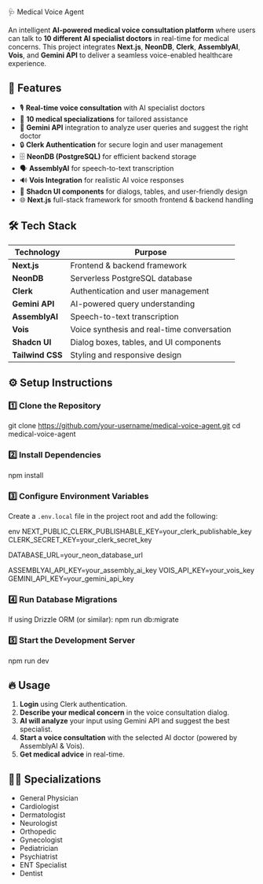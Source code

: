 🩺 Medical Voice Agent

An intelligent **AI-powered medical voice consultation platform** where users can talk to **10 different AI specialist doctors** in real-time for medical concerns. This project integrates **Next.js**, **NeonDB**, **Clerk**, **AssemblyAI**, **Vois**, and **Gemini API** to deliver a seamless voice-enabled healthcare experience.

## 🚀 Features

* 🎙 **Real-time voice consultation** with AI specialist doctors
* 🏥 **10 medical specializations** for tailored assistance
* 🧠 **Gemini API** integration to analyze user queries and suggest the right doctor
* 🔒 **Clerk Authentication** for secure login and user management
* 🗄 **NeonDB (PostgreSQL)** for efficient backend storage
* 🗣 **AssemblyAI** for speech-to-text transcription
* 🔊 **Vois Integration** for realistic AI voice responses
* 💬 **Shadcn UI components** for dialogs, tables, and user-friendly design
* 🌐 **Next.js** full-stack framework for smooth frontend & backend handling


## 🛠️ Tech Stack

| Technology       | Purpose                                    |
| ---------------- | ------------------------------------------ |
| **Next.js**      | Frontend & backend framework               |
| **NeonDB**       | Serverless PostgreSQL database             |
| **Clerk**        | Authentication and user management         |
| **Gemini API**   | AI-powered query understanding             |
| **AssemblyAI**   | Speech-to-text transcription               |
| **Vois**         | Voice synthesis and real-time conversation |
| **Shadcn UI**    | Dialog boxes, tables, and UI components    |
| **Tailwind CSS** | Styling and responsive design              |

## ⚙️ Setup Instructions

### 1️⃣ Clone the Repository


git clone https://github.com/your-username/medical-voice-agent.git
cd medical-voice-agent


### 2️⃣ Install Dependencies
npm install


### 3️⃣ Configure Environment Variables

Create a `.env.local` file in the project root and add the following:

env
NEXT_PUBLIC_CLERK_PUBLISHABLE_KEY=your_clerk_publishable_key
CLERK_SECRET_KEY=your_clerk_secret_key

DATABASE_URL=your_neon_database_url

ASSEMBLYAI_API_KEY=your_assembly_ai_key
VOIS_API_KEY=your_vois_key
GEMINI_API_KEY=your_gemini_api_key


### 4️⃣ Run Database Migrations

If using Drizzle ORM (or similar):
npm run db:migrate


### 5️⃣ Start the Development Server


npm run dev

## 🔥 Usage

1. **Login** using Clerk authentication.
2. **Describe your medical concern** in the voice consultation dialog.
3. **AI will analyze** your input using Gemini API and suggest the best specialist.
4. **Start a voice consultation** with the selected AI doctor (powered by AssemblyAI & Vois).
5. **Get medical advice** in real-time.

## 🧑‍⚕️ Specializations

* General Physician
* Cardiologist
* Dermatologist
* Neurologist
* Orthopedic
* Gynecologist
* Pediatrician
* Psychiatrist
* ENT Specialist
* Dentist


